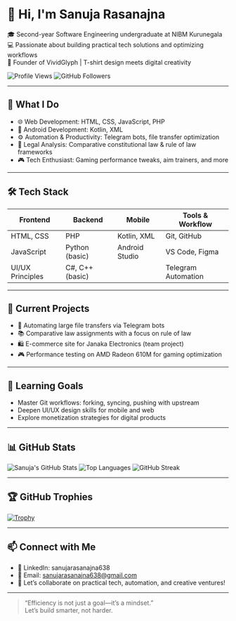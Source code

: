 # 👋 Hi, I'm Sanuja Rasanajna

🎓 Second-year Software Engineering undergraduate at NIBM Kurunegala  
💻 Passionate about building practical tech solutions and optimizing workflows  
🎯 Founder of VividGlyph | T-shirt design meets digital creativity  

![Profile Views](https://komarev.com/ghpvc/?username=SanujaRasanajna2007&label=Profile%20views&color=0e75b6&style=flat)
![GitHub Followers](https://img.shields.io/github/followers/SanujaRasanajna2007?label=Follow&style=social)

---

## 🚀 What I Do

- 🌐 Web Development: HTML, CSS, JavaScript, PHP  
- 📱 Android Development: Kotlin, XML  
- ⚙️ Automation & Productivity: Telegram bots, file transfer optimization  
- 🧠 Legal Analysis: Comparative constitutional law & rule of law frameworks  
- 🎮 Tech Enthusiast: Gaming performance tweaks, aim trainers, and more

---

## 🛠️ Tech Stack

| Frontend        | Backend         | Mobile         | Tools & Workflow     |
|-----------------|-----------------|----------------|-----------------------|
| HTML, CSS       | PHP             | Kotlin, XML    | Git, GitHub           |
| JavaScript      | Python (basic)  | Android Studio | VS Code, Figma        |
| UI/UX Principles| C#, C++ (basic) |                | Telegram Automation   |

---

## 📌 Current Projects

- 🔄 Automating large file transfers via Telegram bots  
- 📚 Comparative law assignments with a focus on rule of law  
- 🛍️ E-commerce site for Janaka Electronics (team project)  
- 🎮 Performance testing on AMD Radeon 610M for gaming optimization

---

## 🌱 Learning Goals

- Master Git workflows: forking, syncing, pushing with upstream  
- Deepen UI/UX design skills for mobile and web  
- Explore monetization strategies for digital products

---

## 📊 GitHub Stats

![Sanuja's GitHub Stats](https://github-readme-stats.vercel.app/api?username=SanujaRasanajna2007&show_icons=true&theme=radical)
![Top Languages](https://github-readme-stats.vercel.app/api/top-langs/?username=SanujaRasanajna2007&layout=compact&theme=radical)
![GitHub Streak](https://github-readme-streak-stats.herokuapp.com/?user=SanujaRasanajna2007&theme=radical)

---

## 🏆 GitHub Trophies

[![Trophy](https://github-profile-trophy.vercel.app/?username=SanujaRasanajna2007&theme=darkhub)](https://github.com/SanujaRasanajna2007)

---

## 📫 Connect with Me

- 💼 LinkedIn: sanujarasanajna638 
- 📧 Email: sanujarasanajna638@gmail.com  
- 🧠 Let’s collaborate on practical tech, automation, and creative ventures!

---

> “Efficiency is not just a goal—it’s a mindset.”  
> Let’s build smarter, not harder.
